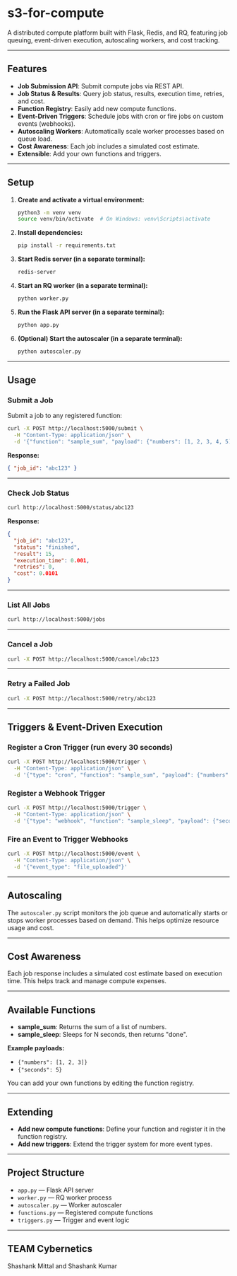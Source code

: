 # s3-for-compute 

A distributed compute platform built with Flask, Redis, and RQ, featuring job queuing, event-driven execution, autoscaling workers, and cost tracking.

---

## Features

- **Job Submission API**: Submit compute jobs via REST API.
- **Job Status & Results**: Query job status, results, execution time, retries, and cost.
- **Function Registry**: Easily add new compute functions.
- **Event-Driven Triggers**: Schedule jobs with cron or fire jobs on custom events (webhooks).
- **Autoscaling Workers**: Automatically scale worker processes based on queue load.
- **Cost Awareness**: Each job includes a simulated cost estimate.
- **Extensible**: Add your own functions and triggers.

---

## Setup

1. **Create and activate a virtual environment:**

   ```bash
   python3 -m venv venv
   source venv/bin/activate  # On Windows: venv\Scripts\activate
   ```

2. **Install dependencies:**

   ```bash
   pip install -r requirements.txt
   ```

3. **Start Redis server (in a separate terminal):**

   ```bash
   redis-server
   ```

4. **Start an RQ worker (in a separate terminal):**

   ```bash
   python worker.py
   ```

5. **Run the Flask API server (in a separate terminal):**

   ```bash
   python app.py
   ```

6. **(Optional) Start the autoscaler (in a separate terminal):**
   ```bash
   python autoscaler.py
   ```

---

## Usage

### Submit a Job

Submit a job to any registered function:

```bash
curl -X POST http://localhost:5000/submit \
  -H "Content-Type: application/json" \
  -d '{"function": "sample_sum", "payload": {"numbers": [1, 2, 3, 4, 5]}}'
```

**Response:**

```json
{ "job_id": "abc123" }
```

---

### Check Job Status

```bash
curl http://localhost:5000/status/abc123
```

**Response:**

```json
{
  "job_id": "abc123",
  "status": "finished",
  "result": 15,
  "execution_time": 0.001,
  "retries": 0,
  "cost": 0.0101
}
```

---

### List All Jobs

```bash
curl http://localhost:5000/jobs
```

---

### Cancel a Job

```bash
curl -X POST http://localhost:5000/cancel/abc123
```

---

### Retry a Failed Job

```bash
curl -X POST http://localhost:5000/retry/abc123
```

---

## Triggers & Event-Driven Execution

### Register a Cron Trigger (run every 30 seconds)

```bash
curl -X POST http://localhost:5000/trigger \
  -H "Content-Type: application/json" \
  -d '{"type": "cron", "function": "sample_sum", "payload": {"numbers": [1,2]}, "interval": 30}'
```

### Register a Webhook Trigger

```bash
curl -X POST http://localhost:5000/trigger \
  -H "Content-Type: application/json" \
  -d '{"type": "webhook", "function": "sample_sleep", "payload": {"seconds": 2}, "event_type": "file_uploaded"}'
```

### Fire an Event to Trigger Webhooks

```bash
curl -X POST http://localhost:5000/event \
  -H "Content-Type: application/json" \
  -d '{"event_type": "file_uploaded"}'
```

---

## Autoscaling

The `autoscaler.py` script monitors the job queue and automatically starts or stops worker processes based on demand. This helps optimize resource usage and cost.

---

## Cost Awareness

Each job response includes a simulated cost estimate based on execution time. This helps track and manage compute expenses.

---

## Available Functions

- **sample_sum**: Returns the sum of a list of numbers.
- **sample_sleep**: Sleeps for N seconds, then returns "done".

**Example payloads:**

- `{"numbers": [1, 2, 3]}`
- `{"seconds": 5}`

You can add your own functions by editing the function registry.

---

## Extending

- **Add new compute functions**: Define your function and register it in the function registry.
- **Add new triggers**: Extend the trigger system for more event types.

---

## Project Structure

- `app.py` — Flask API server
- `worker.py` — RQ worker process
- `autoscaler.py` — Worker autoscaler
- `functions.py` — Registered compute functions
- `triggers.py` — Trigger and event logic

---

## TEAM Cybernetics 

Shashank Mittal and Shashank Kumar
